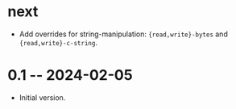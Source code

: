 # next

* Add overrides for string-manipulation: `{read,write}-bytes` and
  `{read,write}-c-string`.

# 0.1 -- 2024-02-05

* Initial version.
